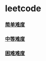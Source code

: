 # leetcode
### [简单难度](https://github.com/PENTONCOS/leetcode/tree/master/easy)
### [中等难度](https://github.com/PENTONCOS/leetcode/tree/master/medium)
### [困难难度](https://github.com/PENTONCOS/leetcode/tree/master/hard)
